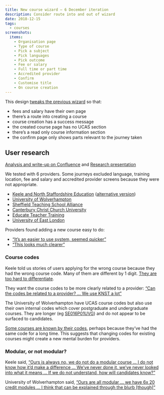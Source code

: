 ```yaml
---
title: New course wizard – 6 December iteration
description: Consider route into and out of wizard
date: 2018-12-15
tags:
  - courses
screenshots:
  items:
    - Organisation page
    - Type of course
    - Pick a subject
    - Pick languages
    - Pick outcome
    - Fee or salary
    - Full time or part time
    - Accredited provider
    - Confirm
    - Customise title
    - On course creation
---
```


This design [tweaks the previous wizard](/publish-teacher-training-courses/new-course) so that:

- fees and salary have their own page
- there’s a route into creating a course
- course creation has a success message
- the created course page has no UCAS section
- there’s a read only course information section
- the confirm page only shows parts relevant to the journey taken

## User research

[Analysis and write-up on Confluence](https://dfedigital.atlassian.net/wiki/spaces/BaT/pages/762609665/Analysis+and+write+up) and [Research presentation](https://docs.google.com/presentation/d/1ImIHrXYtxKQwYa4LBOQQMHrl-WCq3Ke3UQmBcYDZiO4/)

We tested with 6 providers. Some journeys excluded language, training location, fee and salary and accredited provider screens because they were not appropriate.

- [Keele and North Staffordshire Education](https://lookback.io/watch/veykZkMozQtCAvceD) ([alternative version](https://lookback.io/watch/gKCGDj8zDhCiqwQ77))
- [University of Wolverhampton](https://lookback.io/watch/gYu2aoCo3PWyaJEHH)
- [Sheffield Teaching School Alliance](https://lookback.io/watch/QjevW5d7ahX57csvf)
- [Canterbury Christ Church University](https://lookback.io/watch/RrMJ6CkbkXkrQ49Hk)
- [Educate Teacher Training](https://lookback.io/watch/GJbiS5bz4ouL6uohF)
- [University of East London](https://lookback.io/watch/8X5QYCPob8XmSAtbw)

Providers found adding a new course easy to do:

- [“It’s an easier to use system, seemed quicker”](https://lookback.io/watch/gKCGDj8zDhCiqwQ77?t=1h15m15s)
- [“This looks much clearer”](https://lookback.io/watch/gYu2aoCo3PWyaJEHH?t=50m26.78s)

### Course codes

Keele told us stories of users applying for the wrong course because they had the wrong course code. Many of them are different by 1 digit. [They are too hard to differentiate](https://lookback.io/watch/gKCGDj8zDhCiqwQ77?t=28m46s).

They want the course codes to be more clearly related to a provider: [“Can the codes be related to a provider? … We use KNST a lot”](https://lookback.io/watch/gKCGDj8zDhCiqwQ77?t=29m7s)

The University of Wolverhampton have UCAS course codes but also use their own internal codes which cover postgraduate and undergraduate courses. They are longer (eg [SE016P01UVG](https://courses.wlv.ac.uk/course.asp?code=SE016P01UVG)) and do not appear to be surfaced to candidates.

[Some courses are known by their codes](https://lookback.io/watch/gYu2aoCo3PWyaJEHH?t=18m19.94s), perhaps because they’ve had the same code for a long time. This suggests that changing codes for existing courses might create a new mental burden for providers.

### Modular, or not modular?

Keele said, [“Ours is always no, we do not do a modular course … I do not know how it’d make a difference … We’ve never done it, we’ve never looked into what it means … If we do not understand, how will candidates know?”](https://lookback.io/watch/gKCGDj8zDhCiqwQ77?t=1h12m24s)

University of Wolverhampton said, [“Ours are all modular … we have 6x 20 credit modules … I think that can be explained through the blurb [though]”](https://lookback.io/watch/gYu2aoCo3PWyaJEHH?t=49m3.97s)

